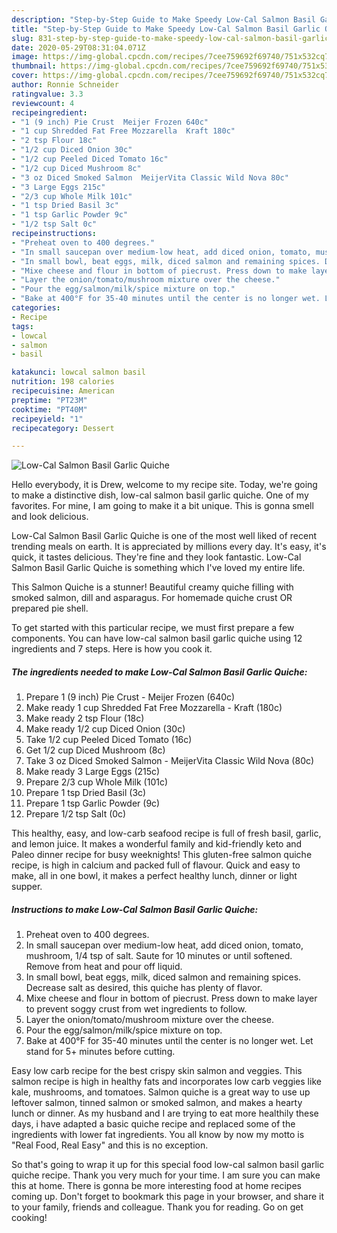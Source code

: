 ```yaml
---
description: "Step-by-Step Guide to Make Speedy Low-Cal Salmon Basil Garlic Quiche"
title: "Step-by-Step Guide to Make Speedy Low-Cal Salmon Basil Garlic Quiche"
slug: 831-step-by-step-guide-to-make-speedy-low-cal-salmon-basil-garlic-quiche
date: 2020-05-29T08:31:04.071Z
image: https://img-global.cpcdn.com/recipes/7cee759692f69740/751x532cq70/low-cal-salmon-basil-garlic-quiche-recipe-main-photo.jpg
thumbnail: https://img-global.cpcdn.com/recipes/7cee759692f69740/751x532cq70/low-cal-salmon-basil-garlic-quiche-recipe-main-photo.jpg
cover: https://img-global.cpcdn.com/recipes/7cee759692f69740/751x532cq70/low-cal-salmon-basil-garlic-quiche-recipe-main-photo.jpg
author: Ronnie Schneider
ratingvalue: 3.3
reviewcount: 4
recipeingredient:
- "1 (9 inch) Pie Crust  Meijer Frozen 640c"
- "1 cup Shredded Fat Free Mozzarella  Kraft 180c"
- "2 tsp Flour 18c"
- "1/2 cup Diced Onion 30c"
- "1/2 cup Peeled Diced Tomato 16c"
- "1/2 cup Diced Mushroom 8c"
- "3 oz Diced Smoked Salmon  MeijerVita Classic Wild Nova 80c"
- "3 Large Eggs 215c"
- "2/3 cup Whole Milk 101c"
- "1 tsp Dried Basil 3c"
- "1 tsp Garlic Powder 9c"
- "1/2 tsp Salt 0c"
recipeinstructions:
- "Preheat oven to 400 degrees."
- "In small saucepan over medium-low heat, add diced onion, tomato, mushroom, 1/4 tsp of salt. Saute for 10 minutes or until softened. Remove from heat and pour off liquid."
- "In small bowl, beat eggs, milk, diced salmon and remaining spices. Decrease salt as desired, this quiche has plenty of flavor."
- "Mixe cheese and flour in bottom of piecrust. Press down to make layer to prevent soggy crust from wet ingredients to follow."
- "Layer the onion/tomato/mushroom mixture over the cheese."
- "Pour the egg/salmon/milk/spice mixture on top."
- "Bake at 400°F for 35-40 minutes until the center is no longer wet. Let stand for 5+ minutes before cutting."
categories:
- Recipe
tags:
- lowcal
- salmon
- basil

katakunci: lowcal salmon basil 
nutrition: 198 calories
recipecuisine: American
preptime: "PT23M"
cooktime: "PT40M"
recipeyield: "1"
recipecategory: Dessert

---
```



![Low-Cal Salmon Basil Garlic Quiche](https://img-global.cpcdn.com/recipes/7cee759692f69740/751x532cq70/low-cal-salmon-basil-garlic-quiche-recipe-main-photo.jpg)

Hello everybody, it is Drew, welcome to my recipe site. Today, we're going to make a distinctive dish, low-cal salmon basil garlic quiche. One of my favorites. For mine, I am going to make it a bit unique. This is gonna smell and look delicious.

Low-Cal Salmon Basil Garlic Quiche is one of the most well liked of recent trending meals on earth. It is appreciated by millions every day. It's easy, it's quick, it tastes delicious. They're fine and they look fantastic. Low-Cal Salmon Basil Garlic Quiche is something which I've loved my entire life.

This Salmon Quiche is a stunner! Beautiful creamy quiche filling with smoked salmon, dill and asparagus. For homemade quiche crust OR prepared pie shell.


To get started with this particular recipe, we must first prepare a few components. You can have low-cal salmon basil garlic quiche using 12 ingredients and 7 steps. Here is how you cook it.

<!--inarticleads1-->

##### The ingredients needed to make Low-Cal Salmon Basil Garlic Quiche:

1. Prepare 1 (9 inch) Pie Crust - Meijer Frozen (640c)
1. Make ready 1 cup Shredded Fat Free Mozzarella - Kraft (180c)
1. Make ready 2 tsp Flour (18c)
1. Make ready 1/2 cup Diced Onion (30c)
1. Take 1/2 cup Peeled Diced Tomato (16c)
1. Get 1/2 cup Diced Mushroom (8c)
1. Take 3 oz Diced Smoked Salmon - MeijerVita Classic Wild Nova (80c)
1. Make ready 3 Large Eggs (215c)
1. Prepare 2/3 cup Whole Milk (101c)
1. Prepare 1 tsp Dried Basil (3c)
1. Prepare 1 tsp Garlic Powder (9c)
1. Prepare 1/2 tsp Salt (0c)


This healthy, easy, and low-carb seafood recipe is full of fresh basil, garlic, and lemon juice. It makes a wonderful family and kid-friendly keto and Paleo dinner recipe for busy weeknights! This gluten-free salmon quiche recipe, is high in calcium and packed full of flavour. Quick and easy to make, all in one bowl, it makes a perfect healthy lunch, dinner or light supper. 

<!--inarticleads2-->

##### Instructions to make Low-Cal Salmon Basil Garlic Quiche:

1. Preheat oven to 400 degrees.
1. In small saucepan over medium-low heat, add diced onion, tomato, mushroom, 1/4 tsp of salt. Saute for 10 minutes or until softened. Remove from heat and pour off liquid.
1. In small bowl, beat eggs, milk, diced salmon and remaining spices. Decrease salt as desired, this quiche has plenty of flavor.
1. Mixe cheese and flour in bottom of piecrust. Press down to make layer to prevent soggy crust from wet ingredients to follow.
1. Layer the onion/tomato/mushroom mixture over the cheese.
1. Pour the egg/salmon/milk/spice mixture on top.
1. Bake at 400°F for 35-40 minutes until the center is no longer wet. Let stand for 5+ minutes before cutting.


Easy low carb recipe for the best crispy skin salmon and veggies. This salmon recipe is high in healthy fats and incorporates low carb veggies like kale, mushrooms, and tomatoes. Salmon quiche is a great way to use up leftover salmon, tinned salmon or smoked salmon, and makes a hearty lunch or dinner. As my husband and I are trying to eat more healthily these days, i have adapted a basic quiche recipe and replaced some of the ingredients with lower fat ingredients. You all know by now my motto is &#34;Real Food, Real Easy&#34; and this is no exception. 

So that's going to wrap it up for this special food low-cal salmon basil garlic quiche recipe. Thank you very much for your time. I am sure you can make this at home. There is gonna be more interesting food at home recipes coming up. Don't forget to bookmark this page in your browser, and share it to your family, friends and colleague. Thank you for reading. Go on get cooking!
